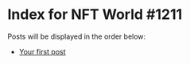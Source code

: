 # Index for NFT World #1211
Posts will be displayed in the order below:

- [Your first post](./001-first.md)

